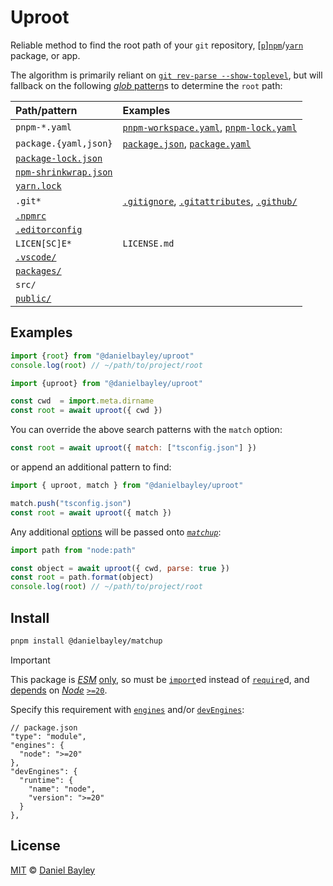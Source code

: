 Uproot
======
Reliable method to find the root path of your `git` repository,
\[[`p`][pnpm]\][`npm`]/[`yarn`] package, or app.

The algorithm is primarily reliant on [`git rev-parse --show-toplevel`][git],
but will fallback on the following [_glob_ pattern]s to determine the `root` path:

| Path/pattern            | Examples                                         |
|:------------------------|:-------------------------------------------------|
| `pnpm-*.yaml`           | [`pnpm-workspace.yaml`], [`pnpm-lock.yaml`]      |
| `package.{yaml,json}`   | [`package.json`], [`package.yaml`]               |
| [`package-lock.json`]   |                                                  |
| [`npm-shrinkwrap.json`] |                                                  |
| [`yarn.lock`]           |                                                  |
| `.git*`                 | [`.gitignore`], [`.gitattributes`], [`.github/`] |
| [`.npmrc`]              |                                                  |
| [`.editorconfig`]       |                                                  |
| `LICEN[SC]E*`           | `LICENSE.md`                                     |
| [`.vscode/`]            |                                                  |
| [`packages/`]           |                                                  |
| `src/`                  |                                                  |
| [`public/`]             |                                                  |

## Examples
~~~ js
import {root} from "@danielbayley/uproot"
console.log(root) // ~/path/to/project/root
~~~
~~~ js
import {uproot} from "@danielbayley/uproot"

const cwd  = import.meta.dirname
const root = await uproot({ cwd })
~~~

You can override the above search patterns with the `match` option:
~~~ js
const root = await uproot({ match: ["tsconfig.json"] })
~~~
or append an additional pattern to find:
~~~ js
import { uproot, match } from "@danielbayley/uproot"

match.push("tsconfig.json")
const root = await uproot({ match })
~~~

Any additional [options] will be passed onto _[`matchup`]_:
~~~ js
import path from "node:path"

const object = await uproot({ cwd, parse: true })
const root = path.format(object)
console.log(root) // ~/path/to/project/root
~~~

## Install
~~~ sh
pnpm install @danielbayley/matchup
~~~
> [!IMPORTANT]
> This package is _[ESM]_ [only], so must be [`import`]ed instead of [`require`]d,
> and [depends] on _[Node]_ [`>=`][][`20`].

Specify this requirement with [`engines`] and/or [`devEngines`]:
~~~ jsonc
// package.json
"type": "module",
"engines": {
  "node": ">=20"
},
"devEngines": {
  "runtime": {
    "name": "node",
    "version": ">=20"
  }
},
~~~

License
-------
[MIT] © [Daniel Bayley]

[MIT]:                    LICENSE.md
[Daniel Bayley]:          https://github.com/danielbayley

[node]:                   https://nodejs.org
[ESM]:                    https://developer.mozilla.org/docs/Web/JavaScript/Guide/Modules
[only]:                   https://gist.github.com/sindresorhus/a39789f98801d908bbc7ff3ecc99d99c
[`import`]:               https://developer.mozilla.org/docs/Web/JavaScript/Reference/Statements/import
[`require`]:              https://nodejs.org/api/modules.html#requireid
[depends]:                https://docs.npmjs.com/cli/v11/configuring-npm/package-json#engines
[`>=`]:                   https://docs.npmjs.com/cli/v6/using-npm/semver#ranges
[`20`]:                   https://github.com/nodejs/node/blob/main/doc/changelogs/CHANGELOG_V20.md
[`engines`]:              https://docs.npmjs.com/cli/v11/configuring-npm/package-json#engines
[`devEngines`]:           https://docs.npmjs.com/cli/v11/configuring-npm/package-json#devengines

[`npm`]:                  https://npmjs.com
[pnpm]:                   https://pnpm.io
[`yarn`]:                 https://yarnpkg.com

[`matchup`]:              https://github.com/danielbayley/matchup#readme
[options]:                https://github.com/danielbayley/matchup#options

[git]:                    https://git-scm.com/docs/git-rev-parse#Documentation/git-rev-parse.txt---show-toplevel
[_glob_ pattern]:         https://globster.xyz

[`pnpm-workspace.yaml`]:  https://pnpm.io/pnpm-workspace_yaml
[`package.yaml`]:         https://github.com/pnpm/pnpm/pull/1799
[`package.json`]:         https://docs.npmjs.com/cli/configuring-npm/package-json
[`pnpm-lock.yaml`]:       https://pnpm.io/git#lockfiles
[`package-lock.json`]:    https://docs.npmjs.com/cli/configuring-npm/package-lock-json
[`npm-shrinkwrap.json`]:  https://docs.npmjs.com/cli/configuring-npm/npm-shrinkwrap-json
[`yarn.lock`]:            https://classic.yarnpkg.com/docs/yarn-lock
[`.gitignore`]:           https://git-scm.com/docs/gitignore#_description
[`.gitattributes`]:       https://git-scm.com/docs/gitattributes#_description
[`.npmrc`]:               https://pnpm.io/npmrc
[`.editorconfig`]:        https://editorconfig.org
[`.github/`]:             https://docs.github.com/actions/writing-workflows/workflow-syntax-for-github-actions#about-yaml-syntax-for-workflows
[`.vscode/`]:             https://code.visualstudio.com/docs/getstarted/settings#_workspace-settings
[`packages/`]:            https://pnpm.io/catalogs#the-catalog-protocol-catalog
[`public/`]:              https://create-react-app.dev/docs/using-the-public-folder
